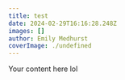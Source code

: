 ```yaml
---
title: test
date: 2024-02-29T16:16:28.248Z
images: []
author: Emily Medhurst
coverImage: ./undefined
---
```

Your content here lol
